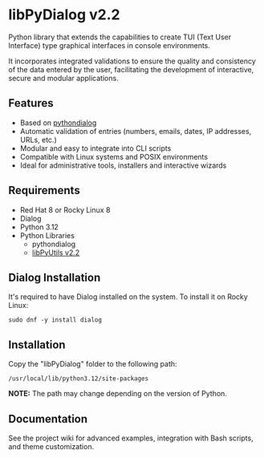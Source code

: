 # libPyDialog v2.2

Python library that extends the capabilities to create TUI (Text User Interface) type graphical interfaces in console environments.

It incorporates integrated validations to ensure the quality and consistency of the data entered by the user, facilitating the development of interactive, secure and modular applications.

## Features
- Based on [pythondialog](https://pythondialog.sourceforge.net/)
- Automatic validation of entries (numbers, emails, dates, IP addresses, URLs, etc.)
- Modular and easy to integrate into CLI scripts
- Compatible with Linux systems and POSIX environments
- Ideal for administrative tools, installers and interactive wizards

## Requirements
- Red Hat 8 or Rocky Linux 8
- Dialog
- Python 3.12
- Python Libraries
  - pythondialog
  - [libPyUtils v2.2](https://github.com/erickrr-bd/libPyUtils)

## Dialog Installation

It's required to have Dialog installed on the system. To install it on Rocky Linux:

```
sudo dnf -y install dialog
```

## Installation

Copy the "libPyDialog" folder to the following path:

`/usr/local/lib/python3.12/site-packages`

**NOTE:** The path may change depending on the version of Python.

## Documentation

See the project wiki for advanced examples, integration with Bash scripts, and theme customization.
